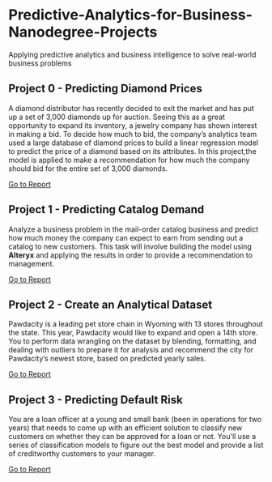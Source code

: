 # Predictive-Analytics-for-Business-Nanodegree-Projects
Applying predictive analytics and business intelligence to solve real-world business problems

## Project 0 - Predicting Diamond Prices
A diamond distributor has recently decided to exit the market and has put up a set of 3,000 diamonds up for auction. Seeing this as a great opportunity to expand its inventory, a jewelry company has shown interest in making a bid. To decide how much to bid, the company’s analytics team used a large database of diamond prices to build a linear regression model to predict the price of a diamond based on its attributes. In this project,the model is applied to make a recommendation for how much the company should bid for the entire set of 3,000 diamonds.

[Go to Report](Project-0_Predicting-Diamond-Prices/Project-0_Report.png)

## Project 1 - Predicting Catalog Demand
Analyze a business problem in the mail-order catalog business and predict how much money the company can expect to earn from sending out a catalog to new customers. This task will involve building the model using **Alteryx** and applying the results in order to provide a recommendation to management.

[Go to Report](Project-1_Predicting-Catalog-Demand/Project-1_Report.png)

## Project 2 - Create an Analytical Dataset
Pawdacity is a leading pet store chain in Wyoming with 13 stores throughout the state. This year, Pawdacity would like to expand and open a 14th store. You to perform data wrangling on the dataset by blending, formatting, and dealing with outliers to prepare it for analysis and recommend the city for Pawdacity’s newest store, based on predicted yearly sales.

[Go to Report](Project-2_Create-an-Analytical-Dataset/Project-2_Report.png)

## Project 3 - Predicting Default Risk
You are a loan officer at a young and small bank (been in operations for two years) that needs to come up with an efficient solution to classify new customers on whether they can be approved for a loan or not. You'll use a series of classification models to figure out the best model and provide a list of creditworthy customers to your manager.

[Go to Report](Project-3_Predicting-Default-Risk/Project-3_Report.png)
